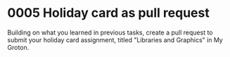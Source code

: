 # 0005 Holiday card as pull request

Building on what you learned in previous tasks, create a pull request to submit 
your holiday card assignment, titled "Libraries and Graphics" in My Groton.
